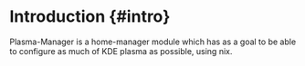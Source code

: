 # Introduction {#intro}
Plasma-Manager is a home-manager module which has as a goal to be able to
configure as much of KDE plasma as possible, using nix.
